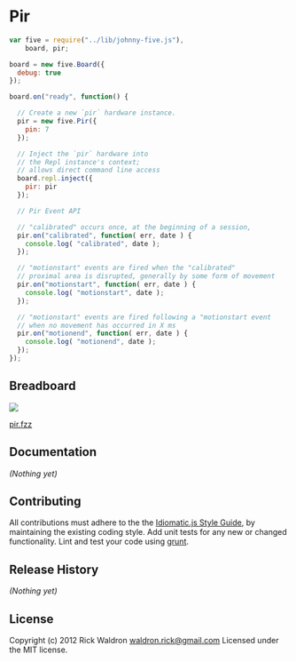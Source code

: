 # Pir

```javascript
var five = require("../lib/johnny-five.js"),
    board, pir;

board = new five.Board({
  debug: true
});

board.on("ready", function() {

  // Create a new `pir` hardware instance.
  pir = new five.Pir({
    pin: 7
  });

  // Inject the `pir` hardware into
  // the Repl instance's context;
  // allows direct command line access
  board.repl.inject({
    pir: pir
  });

  // Pir Event API

  // "calibrated" occurs once, at the beginning of a session,
  pir.on("calibrated", function( err, date ) {
    console.log( "calibrated", date );
  });

  // "motionstart" events are fired when the "calibrated"
  // proximal area is disrupted, generally by some form of movement
  pir.on("motionstart", function( err, date ) {
    console.log( "motionstart", date );
  });

  // "motionstart" events are fired following a "motionstart event
  // when no movement has occurred in X ms
  pir.on("motionend", function( err, date ) {
    console.log( "motionend", date );
  });
});

```

## Breadboard

<img src="https://raw.github.com/rwldrn/johnny-five/master/docs/breadboard/pir.png">

[pir.fzz](https://github.com/rwldrn/johnny-five/blob/master/docs/breadboard/pir.fzz)


## Documentation

_(Nothing yet)_









## Contributing
All contributions must adhere to the the [Idiomatic.js Style Guide](https://github.com/rwldrn/idiomatic.js),
by maintaining the existing coding style. Add unit tests for any new or changed functionality. Lint and test your code using [grunt](https://github.com/cowboy/grunt).

## Release History
_(Nothing yet)_

## License
Copyright (c) 2012 Rick Waldron <waldron.rick@gmail.com>
Licensed under the MIT license.
